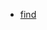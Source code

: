 + [find](https://www.digitalocean.com/community/tutorials/how-to-use-find-and-locate-to-search-for-files-on-a-linux-vps)
